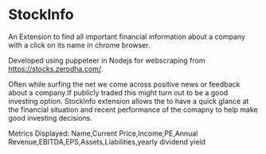 # StockInfo
An Extension to find all important financial information about a company with a click on its name in chrome browser.

Developed using puppeteer in Nodejs for webscraping from https://stocks.zerodha.com/.

Often while surfing the net we come across positive news or feedback about a company.If publicly traded this might turn out to be a good investing option. 
StockInfo extension allows the to have a quick glance at the financial situation and recent performance of the comapny to help make good investing decisions.

Metrics Displayed: Name,Current Price,Income,PE,Annual Revenue,EBITDA,EPS,Assets,Liabilities,yearly dividend yield


